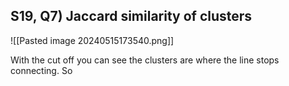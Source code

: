 
## S19, Q7) Jaccard similarity of clusters

![[Pasted image 20240515173540.png]]

With the cut off you can see the clusters are where the line stops connecting. So ${}$ 